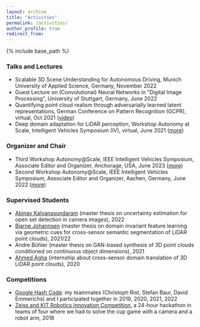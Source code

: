 ```yaml
---
layout: archive
title: "Activities"
permalink: /activities/
author_profile: true
redirect_from:
---
```


{% include base_path %}

### Talks and Lectures
* Scalable 3D Scene Understanding for Autonomous Driving, Munich University of Applied Science, Germany, November 2022
* Guest Lecture on (Convolutional) Neural Networks in "Digital Image Processing", University of Stuttgart, Germany, June 2022
* Quantifying point cloud realism through adversarially learned latent representations, German Conference on Pattern Recognition (GCPR), virtual, Oct 2021 ([video](https://youtu.be/81KmoFiC0co))
* Deep domain adaptation for LiDAR perception, Workshop Autonomy at Scale, Intelligent Vehicles Symposium (IV), virtual, June 2021 ([more](https://www.ki-deltalearning.de/event?tx_news_pi1%5Bnews%5D=41&cHash=b097750dd2e4162b6171883b9682cbf5))

### Organizer and Chair
* Third Workshop Autonomy@Scale, IEEE Intelligent Vehicles Symposium, Associate Editor and Organizer, Anchorage, USA, June 2023 ([more](https://sites.google.com/view/autonomyatscale2023))
* Second Workshop Autonomy@Scale, IEEE Intelligent Vehicles Symposium, Associate Editor and Organizer, Aachen, Germany, June 2022 ([more](https://www.ki-deltalearning.de/iv2022-2nd-ws-autonomyatscale))

<!-- ### Paper Reviewer
* International Conference on Artificial Intelligence and Statistics ([AISTATS](https://aistats.org)): [2022](http://aistats.org/aistats2022)
* Intelligent Vehicles Symposium ([IV](https://ieee-iv.org)): [2020](https://2020.ieee-iv.org), [2021](https://2021.ieee-iv.org), [2022](https://iv2022.com) -->

### Supervised Students
* [Abinav Kalyanasundaram](https://www.linkedin.com/in/abinav-kalyanasundaram-8a134bb8) (master thesis on uncertainty estimation for open set detection in camera images), 2022
* [Bjarne Johannsen](https://www.linkedin.com/in/bjarne-johannsen) (master thesis on domain invariant feature learning via geometric cues for cross-sensor semantic segmentation of LiDAR point clouds), 2021/22
* Andre Bühler (master thesis on GAN-based synthesis of 3D point clouds conditioned on continuous object dimensions), 2021
* [Ahmed Agha](https://www.linkedin.com/in/ahmed-agha-5862b0195) (internship about cross-sensor domain translation of 3D LiDAR point clouds), 2020

### Competitions
* [Google Hash Code](https://codingcompetitions.withgoogle.com/hashcode): my teammates (Christoph Rist, Stefan Baur, David Emmerichs) and I participated together in 2019, 2020, 2021, 2022
* [Zeiss and KIT Robotics Innovation Competition](https://www.zeiss.com/corporate/int/newsroom/events/zeiss-start-up-challenge), a 24-hour hackathon in teams of four where we had to solve the cup game with a camera and a robot arm, 2018
